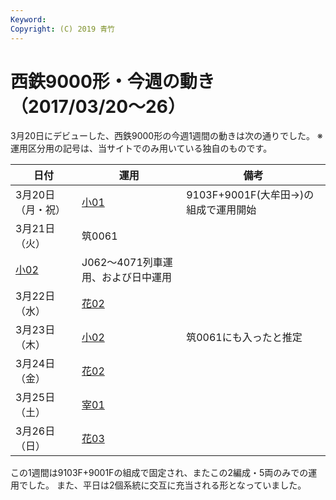 ```yaml
---
Keyword: 
Copyright: (C) 2019 青竹
---
```


# 西鉄9000形・今週の動き（2017/03/20～26）

3月20日にデビューした、西鉄9000形の今週1週間の動きは次の通りでした。
※運用区分用の記号は、当サイトでのみ用いている独自のものです。

| 日付 | 運用 | 備考 |
| --- | --- | --- |
| 3月20日（月・祝） | [小01](https://aotake91.net/railway/nishitetsu/dia/20161003/unyoulist-holiday.htm#HJ01) | 9103F+9001F(大牟田→)の組成で運用開始 |
| 3月21日（火） | 筑0061
[小02](https://aotake91.net/railway/nishitetsu/dia/20161003/unyoulist-weekday.htm#WJ02) | J062～4071列車運用、および日中運用 |
| 3月22日（水） | [花02](https://aotake91.net/railway/nishitetsu/dia/20161003/unyoulist-weekday.htm#WG02) |  |
| 3月23日（木） | [小02](https://aotake91.net/railway/nishitetsu/dia/20161003/unyoulist-weekday.htm#WJ02) | 筑0061にも入ったと推定 |
| 3月24日（金） | [花02](https://aotake91.net/railway/nishitetsu/dia/20161003/unyoulist-weekday.htm#WG02) |  |
| 3月25日（土） | [宰01](https://aotake91.net/railway/nishitetsu/dia/20161003/unyoulist-holiday.htm#HL01) |  |
| 3月26日（日） | [花03](https://aotake91.net/railway/nishitetsu/dia/20161003/unyoulist-holiday.htm#HG03) |  |

この1週間は9103F+9001Fの組成で固定され、またこの2編成・5両のみでの運用でした。
また、平日は2個系統に交互に充当される形となっていました。

